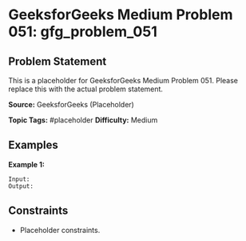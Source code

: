 # GeeksforGeeks Medium Problem 051: gfg_problem_051

## Problem Statement

This is a placeholder for GeeksforGeeks Medium Problem 051.
Please replace this with the actual problem statement.

**Source:** GeeksforGeeks (Placeholder)

**Topic Tags:** #placeholder
**Difficulty:** Medium

## Examples

**Example 1:**

```
Input:
Output:
```

## Constraints

- Placeholder constraints.
